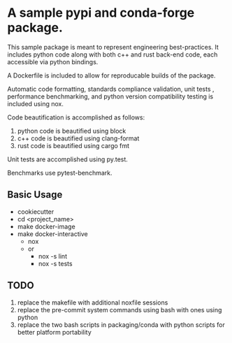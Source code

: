 # A sample pypi and conda-forge package.

This sample package is meant to represent engineering best-practices. It
includes python code along with both c++ and rust back-end code,
each accessible via python bindings.

A Dockerfile is included to allow for reproducable builds of the package.

Automatic code formatting, standards compliance validation, unit tests
, performance benchmarking, and python version compatibility testing
is included using nox.

Code beautification is accomplished as follows:
  1) python code is beautified using block
  2) c++ code is beautified using clang-format
  3) rust code is beautified using cargo fmt

Unit tests are accomplished using py.test.

Benchmarks use pytest-benchmark.

##  Basic Usage

  * cookiecutter <repo>
  * cd <project_name>
  * make docker-image
  * make docker-interactive
    * nox
    * or
      * nox -s lint
      * nox -s tests

## TODO

  1) replace the makefile with additional noxfile sessions
  2) replace the pre-commit system commands using bash with ones using python
  3) replace the two bash scripts in packaging/conda with python scripts for better platform portability
